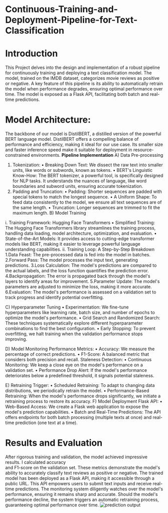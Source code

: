 # Continuous-Training-and-Deployment-Pipeline-for-Text-Classification
# Introduction
This Project delves into the design and implementation of a robust pipeline for continuously training 
and deploying a text classification model. The model, trained on the IMDB dataset, categorizes movie 
reviews as positive or negative. A key feature of this pipeline is its ability to automatically retrain the 
model when performance degrades, ensuring optimal performance over time. The model is exposed 
as a Flask API, facilitating both batch and real-time predictions.

# Model Architecture:
The backbone of our model is DistilBERT, a distilled version of the powerful BERT language model. 
DistilBERT offers a compelling balance of performance and efficiency, making it ideal for our use case. 
Its smaller size and faster inference speed make it suitable for deployment in resource-constrained 
environments.
**Pipeline Implementation**
A) Data Pre-processing
1. Tokenization:
 • Breaking Down Text: We dissect the raw text into smaller units, like words or subwords, known 
as tokens.
 • BERT's Linguistic Know-How: The BERT tokenizer, a powerful tool, is specifically designed for 
NLP tasks. It understands the nuances of language, like word boundaries and subword units, 
ensuring accurate tokenization.
 2. Padding and Truncation:
 • Padding: Shorter sequences are padded with special tokens to match the longest sequence.
 •  A Uniform Shape: To feed data consistently to the model, we ensure all text sequences are of 
the same length.
• Truncation: Longer sequences are trimmed to fit the maximum length.
B)  Model Training

 i. Training Framework: Hugging Face Transformers
  • Simplified Training: The Hugging Face Transformers library streamlines the training process, 
handling data loading, model architecture, optimization, and evaluation.
 • State-of-the-Art Models: It provides access to cutting-edge transformer models like BERT, 
making it easier to leverage powerful language understanding capabilities.
 ii. Training Loop: A Step-by-Step Breakdown
 1.Data Feast: The pre-processed data is fed into the model in batches.
 2.Forward Pass: The model processes the input text, generating predictions.
 3.Loss Calculation: The model's predictions are compared to the actual labels, and the loss function quantifies the prediction error. 
 4.Backpropagation: The error is propagated back through the model's layers to identify areas for 
improvement.
5.Parameter Update: The model's parameters are adjusted to minimize the loss, making it more 
accurate.
6.Evaluation: The model's performance is assessed on a validation set to track progress and 
identify potential overfitting.

 C) Hyperparameter Tuning
 •  Experimentation: We fine-tune hyperparameters like learning rate, batch size, and number of 
epochs to optimize the model's performance.
 • Grid Search and Randomized Search: These techniques systematically explore different 
hyperparameter combinations to find the best configuration.
 •  Early Stopping: To prevent overfitting, we halt training when the validation performance stops 
improving.

D)  Model Monitoring
  Performance Metrics:
 • Accuracy: We measure the percentage of correct predictions.
 • F1-Score: A balanced metric that considers both precision and recall.
 Staleness Detection:
  • Continuous Monitoring: We keep a close eye on the model's performance on a validation set.
  • Performance Drop Alert: If the model's performance deteriorates below a predefined threshold, 
it signals potential staleness.

 E) Retraining Trigger:
 • Scheduled Retraining: To adapt to changing data distributions, we periodically retrain the 
model. 
 • Performance-Based Retraining: When the model's performance drops significantly, we initiate a 
retraining process to restore its accuracy.
 F) Model Deployment
 Flask API:
 • Web-Based Access: We create a Flask web application to expose the model's prediction 
capabilities.
 • Batch and Real-Time Predictions: The API offers endpoints for both batch processing (multiple texts at once) and real-time prediction (one text at a time).
 # Results and Evaluation
 After rigorous training and validation, the model achieved impressive results. I calculated accuracy  
and F1-score on the validation set. These metrics demonstrate the model's ability to accurately classify 
text reviews as positive or negative.
The trained model has been deployed as a Flask API, making it accessible through a public URL. This 
API empowers users to submit text inputs and receive real-time predictions. The monitoring system 
diligently watches over the model's performance, ensuring it remains sharp and accurate. Should the 
model's performance decline, the system triggers an automatic retraining process, guaranteeing 
optimal performance over time.
![prediction output](https://github.com/user-attachments/assets/c28b9b61-1437-4b47-8eeb-5b96c3752063)

 

 
 

